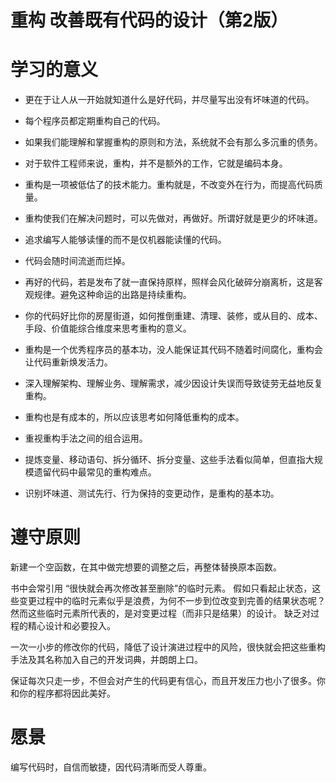 # 重构 改善既有代码的设计（第2版）

# 学习的意义

- 更在于让人从一开始就知道什么是好代码，并尽量写出没有坏味道的代码。

- 每个程序员都定期重构自己的代码。

- 如果我们能理解和掌握重构的原则和方法，系统就不会有那么多沉重的债务。

- 对于软件工程师来说，重构，并不是额外的工作，它就是编码本身。

- 重构是一项被低估了的技术能力。重构就是，不改变外在行为，而提高代码质量。

- 重构使我们在解决问题时，可以先做对，再做好。所谓好就是更少的坏味道。

- 追求编写人能够读懂的而不是仅机器能读懂的代码。

- 代码会随时间流逝而烂掉。

- 再好的代码，若是发布了就一直保持原样，照样会风化破碎分崩离析，这是客观规律。避免这种命运的出路是持续重构。

- 你的代码好比你的房屋街道，如何推倒重建、清理、装修，或从目的、成本、手段、价值能综合维度来思考重构的意义。

- 重构是一个优秀程序员的基本功，没人能保证其代码不随着时间腐化，重构会让代码重新焕发活力。

- 深入理解架构、理解业务、理解需求，减少因设计失误而导致徒劳无益地反复重构。

- 重构也是有成本的，所以应该思考如何降低重构的成本。

- 重视重构手法之间的组合运用。

- 提炼变量、移动语句、拆分循环、拆分变量、这些手法看似简单，但直指大规模遗留代码中最常见的重构难点。

- 识别坏味道、测试先行、行为保持的变更动作，是重构的基本功。




# 遵守原则

新建一个空函数，在其中做完想要的调整之后，再整体替换原本函数。

书中会常引用 “很快就会再次修改甚至删除”的临时元素。
假如只看起止状态，这些变更过程中的临时元素似乎是浪费，为何不一步到位改变到完善的结果状态呢？
然而这些临时元素所代表的，是对变更过程（而非只是结果）的设计。
缺乏对过程的精心设计和必要投入。


一次一小步的修改你的代码，降低了设计演进过程中的风险，很快就会把这些重构手法及其名称加入自己的开发词典，并朗朗上口。

保证每次只走一步，不但会对产生的代码更有信心，而且开发压力也小了很多。你和你的程序都将因此美好。


# 愿景

编写代码时，自信而敏捷，因代码清晰而受人尊重。